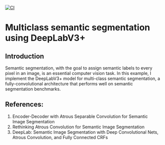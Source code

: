 [![CI](https://github.com/pininduwk/Multiclass-semantic-segmentation-/actions/workflows/blank.yml/badge.svg)](https://github.com/pininduwk/Multiclass-semantic-segmentation-/actions/workflows/blank.yml)
# Multiclass semantic segmentation using DeepLabV3+

## Introduction 

Semantic segmentation, with the goal to assign semantic labels to every pixel in an image, is an essential computer vision task. In this example, I implement the DeepLabV3+ model for multi-class semantic segmentation, a fully-convolutional architecture that performs well on semantic segmentation benchmarks.

## References: 

1. Encoder-Decoder with Atrous Separable Convolution for Semantic Image Segmentation 
2. Rethinking Atrous Convolution for Semantic Image Segmentation
3. DeepLab: Semantic Image Segmentation with Deep Convolutional Nets, Atrous Convolution, and Fully Connected CRFs

